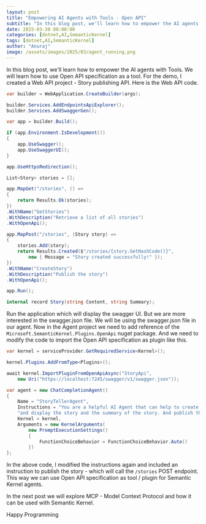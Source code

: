 ```yaml
---
layout: post
title: "Empowering AI Agents with Tools - Open API"
subtitle: "In this blog post, we'll learn how to empower the AI agents with Tools. We will learn how to use Open API specification as a tool."
date: 2025-03-30 00:00:00
categories: [dotnet,AI,SemanticKernel]
tags: [dotnet,AI,SemanticKernel]
author: "Anuraj"
image: /assets/images/2025/03/agent_running.png
---
```


In this blog post, we'll learn how to empower the AI agents with Tools. We will learn how to use Open API specification as a tool. For the demo, I created a Web API project - Story publishing API. Here is the Web API code.

```csharp
var builder = WebApplication.CreateBuilder(args);

builder.Services.AddEndpointsApiExplorer();
builder.Services.AddSwaggerGen();

var app = builder.Build();

if (app.Environment.IsDevelopment())
{
    app.UseSwagger();
    app.UseSwaggerUI();
}

app.UseHttpsRedirection();

List<Story> stories = [];

app.MapGet("/stories", () =>
{
    return Results.Ok(stories);
})
.WithName("GetStories")
.WithDescription("Retrieve a list of all stories")
.WithOpenApi();

app.MapPost("/stories", (Story story) =>
{
    stories.Add(story);
    return Results.Created($"/stories/{story.GetHashCode()}",
        new { Message = "Story created successfully!" });
})
.WithName("CreateStory")
.WithDescription("Publish the story")
.WithOpenApi();

app.Run();

internal record Story(string Content, string Summary);
```

Run the application which will display the swagger UI. But we are more interested in the swagger.json file. We will be using the swagger.json file in our agent. Now in the Agent project we need to add reference of the `Microsoft.SemanticKernel.Plugins.OpenApi` nuget package. And we need to modify the code to import the Open API specification as plugin like this.

```csharp
var kernel = serviceProvider.GetRequiredService<Kernel>();

kernel.Plugins.AddFromType<Plugins>();

await kernel.ImportPluginFromOpenApiAsync("StoryApi", 
    new Uri("https://localhost:7245/swagger/v1/swagger.json"));

var agent = new ChatCompletionAgent()
{
    Name = "StoryTellerAgent",
    Instructions = "You are a helpful AI Agent that can help to create small stories based on the user's topic " +
    "and display the story and the summary of the story. And publish the story",
    Kernel = kernel,
    Arguments = new KernelArguments(
        new PromptExecutionSettings()
        {
            FunctionChoiceBehavior = FunctionChoiceBehavior.Auto()
        })
};
```

In the above code, I modified the instructions again and included an instruction to publish the story - which will call the `/stories` POST endpoint. This way we can use Open API specification as tool / plugin for Semantic Kernel agents.

In the next post we will explore MCP - Model Context Protocol and how it can be used with Semantic Kernel.

Happy Programming